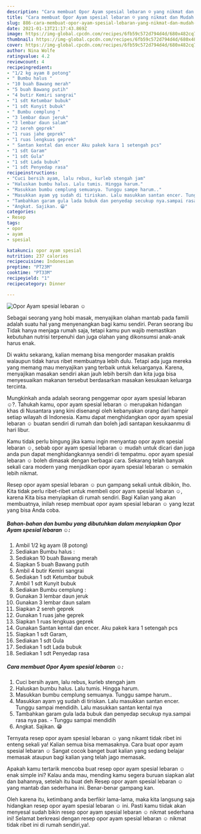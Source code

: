 ```yaml
---
description: "Cara membuat Opor Ayam spesial lebaran ☺️ yang nikmat dan Mudah Dibuat"
title: "Cara membuat Opor Ayam spesial lebaran ☺️ yang nikmat dan Mudah Dibuat"
slug: 886-cara-membuat-opor-ayam-spesial-lebaran-yang-nikmat-dan-mudah-dibuat
date: 2021-01-13T21:17:43.869Z
image: https://img-global.cpcdn.com/recipes/6fb59c572d794d4d/680x482cq70/opor-ayam-spesial-lebaran-☺️-foto-resep-utama.jpg
thumbnail: https://img-global.cpcdn.com/recipes/6fb59c572d794d4d/680x482cq70/opor-ayam-spesial-lebaran-☺️-foto-resep-utama.jpg
cover: https://img-global.cpcdn.com/recipes/6fb59c572d794d4d/680x482cq70/opor-ayam-spesial-lebaran-☺️-foto-resep-utama.jpg
author: Nina Wolfe
ratingvalue: 4.2
reviewcount: 4
recipeingredient:
- "1/2 kg ayam 8 potong"
- " Bumbu halus "
- "10 buah Bawang merah"
- "5 buah Bawang putih"
- "4 butir Kemiri sangrai"
- "1 sdt Ketumbar bubuk"
- "1 sdt Kunyit bubuk"
- " Bumbu cemplung "
- "3 lembar daun jeruk"
- "3 lembar daun salam"
- "2 sereh geprek"
- "1 ruas jahe geprek"
- "1 ruas lengkuas geprek"
- " Santan kental dan encer Aku pakek kara 1 setengah pcs"
- "1 sdt Garam"
- "1 sdt Gula"
- "1 sdt Lada bubuk"
- "1 sdt Penyedap rasa"
recipeinstructions:
- "Cuci bersih ayam, lalu rebus, kurleb stengah jam"
- "Haluskan bumbu halus. Lalu tumis. Hingga harum."
- "Masukkan bumbu cemplung semuanya. Tunggu sampe harum.."
- "Masukkan ayam yg sudah di tiriskan. Lalu masukkan santan encer. Tunggu sampai mendidih. Lalu masukkan santan kental nya"
- "Tambahkan garam gula lada bubuk dan penyedap secukup nya.sampai rasa nya pas. Tunggu sampai mendidih"
- "Angkat. Sajikan. 😁"
categories:
- Resep
tags:
- opor
- ayam
- spesial

katakunci: opor ayam spesial 
nutrition: 237 calories
recipecuisine: Indonesian
preptime: "PT23M"
cooktime: "PT33M"
recipeyield: "1"
recipecategory: Dinner

---
```



![Opor Ayam spesial lebaran ☺️](https://img-global.cpcdn.com/recipes/6fb59c572d794d4d/680x482cq70/opor-ayam-spesial-lebaran-☺️-foto-resep-utama.jpg)

Sebagai seorang yang hobi masak, menyajikan olahan mantab pada famili adalah suatu hal yang menyenangkan bagi kamu sendiri. Peran seorang ibu Tidak hanya menjaga rumah saja, tetapi kamu pun wajib memastikan kebutuhan nutrisi terpenuhi dan juga olahan yang dikonsumsi anak-anak harus enak.

Di waktu  sekarang, kalian memang bisa mengorder masakan praktis walaupun tidak harus ribet membuatnya lebih dulu. Tetapi ada juga mereka yang memang mau menyajikan yang terbaik untuk keluarganya. Karena, menyajikan masakan sendiri akan jauh lebih bersih dan kita juga bisa menyesuaikan makanan tersebut berdasarkan masakan kesukaan keluarga tercinta. 



Mungkinkah anda adalah seorang penggemar opor ayam spesial lebaran ☺️?. Tahukah kamu, opor ayam spesial lebaran ☺️ merupakan hidangan khas di Nusantara yang kini disenangi oleh kebanyakan orang dari hampir setiap wilayah di Indonesia. Kamu dapat menghidangkan opor ayam spesial lebaran ☺️ buatan sendiri di rumah dan boleh jadi santapan kesukaanmu di hari libur.

Kamu tidak perlu bingung jika kamu ingin menyantap opor ayam spesial lebaran ☺️, sebab opor ayam spesial lebaran ☺️ mudah untuk dicari dan juga anda pun dapat menghidangkannya sendiri di tempatmu. opor ayam spesial lebaran ☺️ boleh dimasak dengan berbagai cara. Sekarang telah banyak sekali cara modern yang menjadikan opor ayam spesial lebaran ☺️ semakin lebih nikmat.

Resep opor ayam spesial lebaran ☺️ pun gampang sekali untuk dibikin, lho. Kita tidak perlu ribet-ribet untuk membeli opor ayam spesial lebaran ☺️, karena Kita bisa menyiapkan di rumah sendiri. Bagi Kalian yang akan membuatnya, inilah resep membuat opor ayam spesial lebaran ☺️ yang lezat yang bisa Anda coba.

<!--inarticleads1-->

##### Bahan-bahan dan bumbu yang dibutuhkan dalam menyiapkan Opor Ayam spesial lebaran ☺️:

1. Ambil 1/2 kg ayam (8 potong)
1. Sediakan  Bumbu halus :
1. Sediakan 10 buah Bawang merah
1. Siapkan 5 buah Bawang putih
1. Ambil 4 butir Kemiri sangrai
1. Sediakan 1 sdt Ketumbar bubuk
1. Ambil 1 sdt Kunyit bubuk
1. Sediakan  Bumbu cemplung :
1. Gunakan 3 lembar daun jeruk
1. Gunakan 3 lembar daun salam
1. Siapkan 2 sereh geprek
1. Gunakan 1 ruas jahe geprek
1. Siapkan 1 ruas lengkuas geprek
1. Gunakan  Santan kental dan encer. Aku pakek kara 1 setengah pcs
1. Siapkan 1 sdt Garam,
1. Sediakan 1 sdt Gula
1. Sediakan 1 sdt Lada bubuk
1. Sediakan 1 sdt Penyedap rasa




<!--inarticleads2-->

##### Cara membuat Opor Ayam spesial lebaran ☺️:

1. Cuci bersih ayam, lalu rebus, kurleb stengah jam
1. Haluskan bumbu halus. Lalu tumis. Hingga harum.
1. Masukkan bumbu cemplung semuanya. Tunggu sampe harum..
1. Masukkan ayam yg sudah di tiriskan. Lalu masukkan santan encer. Tunggu sampai mendidih. Lalu masukkan santan kental nya
1. Tambahkan garam gula lada bubuk dan penyedap secukup nya.sampai rasa nya pas. - Tunggu sampai mendidih
1. Angkat. Sajikan. 😁




Ternyata resep opor ayam spesial lebaran ☺️ yang nikamt tidak ribet ini enteng sekali ya! Kalian semua bisa memasaknya. Cara buat opor ayam spesial lebaran ☺️ Sangat cocok banget buat kalian yang sedang belajar memasak ataupun bagi kalian yang telah jago memasak.

Apakah kamu tertarik mencoba buat resep opor ayam spesial lebaran ☺️ enak simple ini? Kalau anda mau, mending kamu segera buruan siapkan alat dan bahannya, setelah itu buat deh Resep opor ayam spesial lebaran ☺️ yang mantab dan sederhana ini. Benar-benar gampang kan. 

Oleh karena itu, ketimbang anda berfikir lama-lama, maka kita langsung saja hidangkan resep opor ayam spesial lebaran ☺️ ini. Pasti kamu tiidak akan menyesal sudah bikin resep opor ayam spesial lebaran ☺️ nikmat sederhana ini! Selamat berkreasi dengan resep opor ayam spesial lebaran ☺️ nikmat tidak ribet ini di rumah sendiri,ya!.

